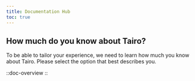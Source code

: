 ```yaml
---
title: Documentation Hub
toc: true
---
```


## How much do you know about Tairo?

To be able to tailor your experience, we need to learn how much you know about Tairo. Please select the option that best describes you.

::doc-overview
::
